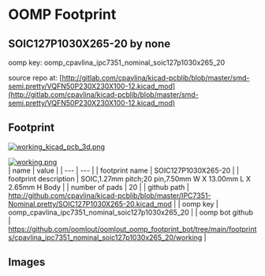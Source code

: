 # OOMP Footprint  
## SOIC127P1030X265-20  by none  
  
oomp key: oomp_cpavlina_ipc7351_nominal_soic127p1030x265_20  
  
source repo at: [http://gitlab.com/cpavlina/kicad-pcblib/blob/master/smd-semi.pretty/VQFN50P230X230X100-12.kicad_mod](http://gitlab.com/cpavlina/kicad-pcblib/blob/master/smd-semi.pretty/VQFN50P230X230X100-12.kicad_mod)  
## Footprint  
  
[![working_kicad_pcb_3d.png](working_kicad_pcb_3d_600.png)](working_kicad_pcb_3d.png)  
  
[![working.png](working_600.png)](working.png)  
| name | value | 
| --- | --- | 
| footprint name | SOIC127P1030X265-20 | 
| footprint description | SOIC,1.27mm pitch;20 pin,7.50mm W X 13.00mm L X 2.65mm H Body | 
| number of pads | 20 | 
| github path | http://github.com/cpavlina/kicad-pcblib/blob/master/IPC7351-Nominal.pretty/SOIC127P1030X265-20.kicad_mod | 
| oomp key | oomp_cpavlina_ipc7351_nominal_soic127p1030x265_20 | 
| oomp bot github | https://github.com/oomlout/oomlout_oomp_footprint_bot/tree/main/footprints/cpavlina_ipc7351_nominal_soic127p1030x265_20/working | 
## Images  
